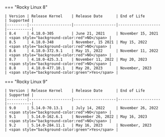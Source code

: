 === "Rocky Linux 8"

    | Version | Release Kernel    | Release Date      | End of Life       | Supported |
    |---------|-------------------|-------------------|-------------------|-----------|
    | 8.4     | 4.18.0-305        | June 21, 2021     | November 15, 2021 | <span style="background-color:red">NO</span> |
    | 8.5     | 4.18.0-348        | November, 15 2021 | May 15, 2022      | <span style="background-color:red">NO</span> |
    | 8.6     | 4.18.0-372.9.1    | May 15, 2022      | November 11, 2022 | <span style="background-color:red">NO</span> |
    | 8.7     | 4.18.0-425.3.1    | November 11, 2022 | May 20, 2023      | <span style="background-color:red">NO</span> |
    | 8.8     | 4.18.0-477.10.1   | May 20, 2023      | November, 2023    | <span style="background-color:green">Yes</span> |

=== "Rocky Linux 9"

    | Version | Release Kernel    | Release Date      | End of Life       | Supported |
    |---------|-------------------|-------------------|-------------------|-----------|
    | 9.0     | 5.14.0-70.13.1    | July 14, 2022     | November 26, 2022 | <span style="background-color:red">NO</span> |
    | 9.1     | 5.14.0-162.6.1    | November 26, 2022 | May 16, 2023      | <span style="background-color:red">NO</span> |
    | 9.2     | 5.14.0-284.11.1   | May 16, 2023      | November, 2023    | <span style="background-color:green">Yes</span> |
